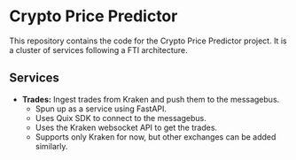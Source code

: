 # Crypto Price Predictor

This repository contains the code for the Crypto Price Predictor project.
It is a cluster of services following a FTI architecture.

## Services

- **Trades:** Ingest trades from Kraken and push them to the messagebus.
  - Spun up as a service using FastAPI.
  - Uses Quix SDK to connect to the messagebus.
  - Uses the Kraken websocket API to get the trades.
  - Supports only Kraken for now, but other exchanges can be added similarly.
